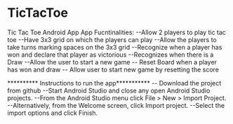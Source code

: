 # TicTacToe
Tic Tac Toe Android App
App Fucntinalities:
--Allow 2 players to play tic tac toe 
--Have 3x3 grid on which the players can play
--Allow the players to take turns marking spaces on the 3x3 grid
--Recognize when a player has won and declare that player as victorious
--Recognizes when there is a Draw
--Allow the user to start a new game
-- Reset Board when a player has won and draw
-- Allow user to start new game by resetting the score

********** Instructions to run the app***********
-- Download the project from github
--Start Android Studio and close any open Android Studio projects.
--From the Android Studio menu click File > New > Import Project.
--Alternatively, from the Welcome screen, click Import project.
--Select the import options and click Finish.



